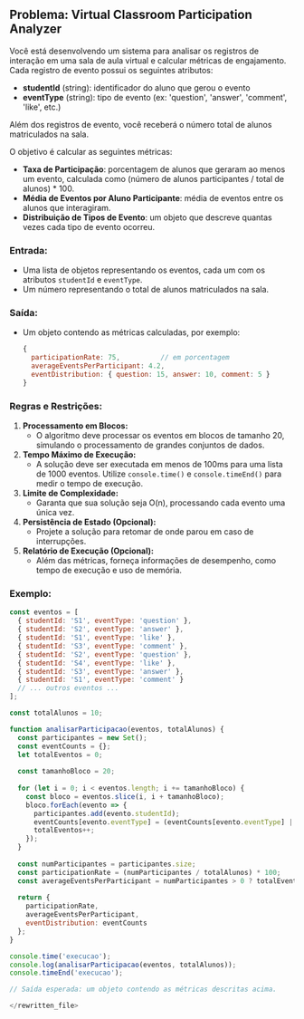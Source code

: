 ## Problema: Virtual Classroom Participation Analyzer

Você está desenvolvendo um sistema para analisar os registros de interação em uma sala de aula virtual e calcular métricas de engajamento. Cada registro de evento possui os seguintes atributos:
- **studentId** (string): identificador do aluno que gerou o evento
- **eventType** (string): tipo de evento (ex: 'question', 'answer', 'comment', 'like', etc.)

Além dos registros de evento, você receberá o número total de alunos matriculados na sala.

O objetivo é calcular as seguintes métricas:
- **Taxa de Participação**: porcentagem de alunos que geraram ao menos um evento, calculada como (número de alunos participantes / total de alunos) * 100.
- **Média de Eventos por Aluno Participante**: média de eventos entre os alunos que interagiram.
- **Distribuição de Tipos de Evento**: um objeto que descreve quantas vezes cada tipo de evento ocorreu.

### Entrada:
- Uma lista de objetos representando os eventos, cada um com os atributos `studentId` e `eventType`.
- Um número representando o total de alunos matriculados na sala.

### Saída:
- Um objeto contendo as métricas calculadas, por exemplo:
  ```javascript
  {
    participationRate: 75,          // em porcentagem
    averageEventsPerParticipant: 4.2,
    eventDistribution: { question: 15, answer: 10, comment: 5 }
  }
  ```

### Regras e Restrições:
1. **Processamento em Blocos:**
   - O algoritmo deve processar os eventos em blocos de tamanho 20, simulando o processamento de grandes conjuntos de dados.
2. **Tempo Máximo de Execução:**
   - A solução deve ser executada em menos de 100ms para uma lista de 1000 eventos. Utilize `console.time()` e `console.timeEnd()` para medir o tempo de execução.
3. **Limite de Complexidade:**
   - Garanta que sua solução seja O(n), processando cada evento uma única vez.
4. **Persistência de Estado (Opcional):**
   - Projete a solução para retomar de onde parou em caso de interrupções.
5. **Relatório de Execução (Opcional):**
   - Além das métricas, forneça informações de desempenho, como tempo de execução e uso de memória.

### Exemplo:
```javascript
const eventos = [
  { studentId: 'S1', eventType: 'question' },
  { studentId: 'S2', eventType: 'answer' },
  { studentId: 'S1', eventType: 'like' },
  { studentId: 'S3', eventType: 'comment' },
  { studentId: 'S2', eventType: 'question' },
  { studentId: 'S4', eventType: 'like' },
  { studentId: 'S3', eventType: 'answer' },
  { studentId: 'S1', eventType: 'comment' }
  // ... outros eventos ...
];

const totalAlunos = 10;

function analisarParticipacao(eventos, totalAlunos) {
  const participantes = new Set();
  const eventCounts = {};
  let totalEventos = 0;
  
  const tamanhoBloco = 20;
  
  for (let i = 0; i < eventos.length; i += tamanhoBloco) {
    const bloco = eventos.slice(i, i + tamanhoBloco);
    bloco.forEach(evento => {
      participantes.add(evento.studentId);
      eventCounts[evento.eventType] = (eventCounts[evento.eventType] || 0) + 1;
      totalEventos++;
    });
  }
  
  const numParticipantes = participantes.size;
  const participationRate = (numParticipantes / totalAlunos) * 100;
  const averageEventsPerParticipant = numParticipantes > 0 ? totalEventos / numParticipantes : 0;
  
  return {
    participationRate,
    averageEventsPerParticipant,
    eventDistribution: eventCounts
  };
}

console.time('execucao');
console.log(analisarParticipacao(eventos, totalAlunos));
console.timeEnd('execucao');

// Saída esperada: um objeto contendo as métricas descritas acima.

</rewritten_file> 